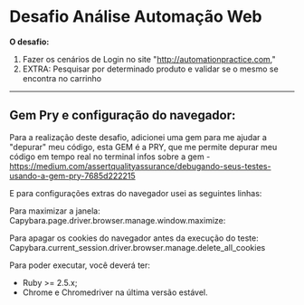 # Desafio Análise Automação Web

**O desafio:**
1. Fazer os cenários de Login no site "http://automationpractice.com,"
2. EXTRA: Pesquisar por determinado produto e validar se o mesmo se encontra no carrinho

------------

## Gem Pry e configuração do navegador: 
Para a realização deste desafio, adicionei uma gem para me ajudar a "depurar" meu código, esta  GEM é a PRY, que me permite depurar meu código em tempo real no terminal
infos sobre a gem -  https://medium.com/assertqualityassurance/debugando-seus-testes-usando-a-gem-pry-7685d222215

E para configurações extras do navegador usei as seguintes linhas:

Para maximizar a janela:
Capybara.page.driver.browser.manage.window.maximize:

Para apagar os cookies do navegador antes da execução do teste:
Capybara.current_session.driver.browser.manage.delete_all_cookies

Para poder executar, você deverá ter:
- Ruby >= 2.5.x;
- Chrome e Chromedriver na última versão estável.

